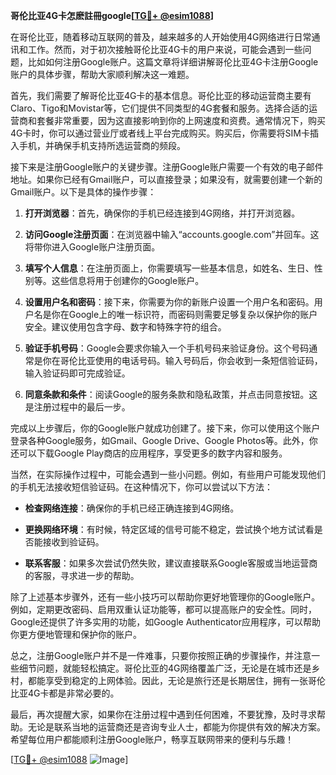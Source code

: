 **哥伦比亚4G卡怎麽註冊google[[TG💪+ @esim1088](https://t.me/s/esim1088)]**

在哥伦比亚，随着移动互联网的普及，越来越多的人开始使用4G网络进行日常通讯和工作。然而，对于初次接触哥伦比亚4G卡的用户来说，可能会遇到一些问题，比如如何注册Google账户。这篇文章将详细讲解哥伦比亚4G卡注册Google账户的具体步骤，帮助大家顺利解决这一难题。

首先，我们需要了解哥伦比亚4G卡的基本信息。哥伦比亚的移动运营商主要有Claro、Tigo和Movistar等，它们提供不同类型的4G套餐和服务。选择合适的运营商和套餐非常重要，因为这直接影响到你的上网速度和资费。通常情况下，购买4G卡时，你可以通过营业厅或者线上平台完成购买。购买后，你需要将SIM卡插入手机，并确保手机支持所选运营商的频段。

接下来是注册Google账户的关键步骤。注册Google账户需要一个有效的电子邮件地址。如果你已经有Gmail账户，可以直接登录；如果没有，就需要创建一个新的Gmail账户。以下是具体的操作步骤：

1. **打开浏览器**：首先，确保你的手机已经连接到4G网络，并打开浏览器。
   
2. **访问Google注册页面**：在浏览器中输入“accounts.google.com”并回车。这将带你进入Google账户注册页面。

3. **填写个人信息**：在注册页面上，你需要填写一些基本信息，如姓名、生日、性别等。这些信息将用于创建你的Google账户。

4. **设置用户名和密码**：接下来，你需要为你的新账户设置一个用户名和密码。用户名是你在Google上的唯一标识符，而密码则需要足够复杂以保护你的账户安全。建议使用包含字母、数字和特殊字符的组合。

5. **验证手机号码**：Google会要求你输入一个手机号码来验证身份。这个号码通常是你在哥伦比亚使用的电话号码。输入号码后，你会收到一条短信验证码，输入验证码即可完成验证。

6. **同意条款和条件**：阅读Google的服务条款和隐私政策，并点击同意按钮。这是注册过程中的最后一步。

完成以上步骤后，你的Google账户就成功创建了。接下来，你可以使用这个账户登录各种Google服务，如Gmail、Google Drive、Google Photos等。此外，你还可以下载Google Play商店的应用程序，享受更多的数字内容和服务。

当然，在实际操作过程中，可能会遇到一些小问题。例如，有些用户可能发现他们的手机无法接收短信验证码。在这种情况下，你可以尝试以下方法：

- **检查网络连接**：确保你的手机已经正确连接到4G网络。
  
- **更换网络环境**：有时候，特定区域的信号可能不稳定，尝试换个地方试试看是否能接收到验证码。
  
- **联系客服**：如果多次尝试仍然失败，建议直接联系Google客服或当地运营商的客服，寻求进一步的帮助。

除了上述基本步骤外，还有一些小技巧可以帮助你更好地管理你的Google账户。例如，定期更改密码、启用双重认证功能等，都可以提高账户的安全性。同时，Google还提供了许多实用的功能，如Google Authenticator应用程序，可以帮助你更方便地管理和保护你的账户。

总之，注册Google账户并不是一件难事，只要你按照正确的步骤操作，并注意一些细节问题，就能轻松搞定。哥伦比亚的4G网络覆盖广泛，无论是在城市还是乡村，都能享受到稳定的上网体验。因此，无论是旅行还是长期居住，拥有一张哥伦比亚4G卡都是非常必要的。

最后，再次提醒大家，如果你在注册过程中遇到任何困难，不要犹豫，及时寻求帮助。无论是联系当地的运营商还是咨询专业人士，都能为你提供有效的解决方案。希望每位用户都能顺利注册Google账户，畅享互联网带来的便利与乐趣！

[[TG💪+ @esim1088](https://t.me/s/esim1088) ![Image](https://i.postimg.cc/4NQfJmqS/Snipaste-2025-05-13-00-14-12.png)]